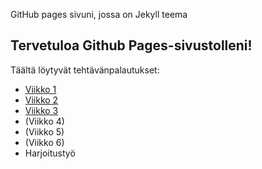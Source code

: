 GitHub pages sivuni, jossa on Jekyll teema
## Tervetuloa Github Pages-sivustolleni!
Täältä löytyvät tehtävänpalautukset:
- [Viikko 1](vko1.html)
- [Viikko 2](vko2.md)
- [Viikko 3](vko3.html)
- (Viikko 4)
- (Viikko 5)
- (Viikko 6)
- Harjoitustyö
